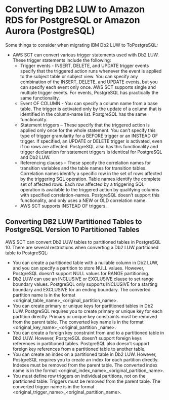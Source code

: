# Converting DB2 LUW to Amazon RDS for PostgreSQL or Amazon Aurora \(PostgreSQL\)<a name="CHAP_Source.DB2LUW.ToPostgreSQL"></a>

Some things to consider when migrating IBM Db2 LUW to ToPostgreSQL: 
+ AWS SCT can convert various trigger statements used with Db2 LUW\. These trigger statements include the following:
  +  Trigger events \- INSERT, DELETE, and UPDATE trigger events specify that the triggered action runs whenever the event is applied to the subject table or subject view\. You can specify any combination of the INSERT, DELETE, and UPDATE events, but you can specify each event only once\. AWS SCT supports single and multiple trigger events\. For events, PostgreSQL has practically the same functionality\. 
  + Event OF COLUMN \- You can specify a column name from a base table\. The trigger is activated only by the update of a column that is identified in the column\-name list\. PostgreSQL has the same functionality\.
  + Statement triggers – These specify that the triggered action is applied only once for the whole statement\. You can’t specify this type of trigger granularity for a BEFORE trigger or an INSTEAD OF trigger\. If specified, an UPDATE or DELETE trigger is activated, even if no rows are affected\. PostgreSQL also has this functionality and trigger declaration for statement triggers is identical for PostgreSQL and Db2 LUW\.
  + Referencing clauses – These specify the correlation names for transition variables and the table names for transition tables\. Correlation names identify a specific row in the set of rows affected by the triggering SQL operation\. Table names identify the complete set of affected rows\. Each row affected by a triggering SQL operation is available to the triggered action by qualifying columns with specified correlation\-names\. PostgreSQL doesn’t support this functionality, and only uses a NEW or OLD correlation name\.
  + AWS SCT supports INSTEAD OF triggers\.

## Converting DB2 LUW Partitioned Tables to PostgreSQL Version 10 Partitioned Tables<a name="CHAP_Source.DB2LUW.ToPostgreSQL.PartitionedTables"></a>

AWS SCT can convert Db2 LUW tables to partitioned tables in PostgreSQL 10\. There are several restrictions when converting a Db2 LUW partitioned table to PostgreSQL:
+ You can create a partitioned table with a nullable column in Db2 LUW, and you can specify a partition to store NULL values\. However, PostgreSQL doesn’t support NULL values for RANGE partitioning\.
+ Db2 LUW can use an INCLUSIVE or EXCLUSIVE clause to set range boundary values\. PostgreSQL only supports INCLUSIVE for a starting boundary and EXCLUSIVE for an ending boundary\. The converted partition name is in the format <original\_table\_name>\_<original\_partition\_name>\.
+ You can create primary or unique keys for partitioned tables in Db2 LUW\. PostgreSQL requires you to create primary or unique key for each partition directly\. Primary or unique key constraints must be removed from the parent table\. The converted key name is in the format <original\_key\_name>\_<original\_partition \_name>\.
+ You can create a foreign key constraint from and to a partitioned table in Db2 LUW\. However, PostgreSQL doesn’t support foreign keys references in partitioned tables\. PostgreSQL also doesn’t support foreign key references from a partitioned table to another table\.
+ You can create an index on a partitioned table in Db2 LUW\. However, PostgreSQL requires you to create an index for each partition directly\. Indexes must be removed from the parent table\. The converted index name is in the format <original\_index\_name>\_<original\_partition\_name>\.
+ You must define row triggers on individual partitions, not on the partitioned table\. Triggers must be removed from the parent table\. The converted trigger name is in the format <original\_trigger\_name>\_<original\_partition\_name>\.